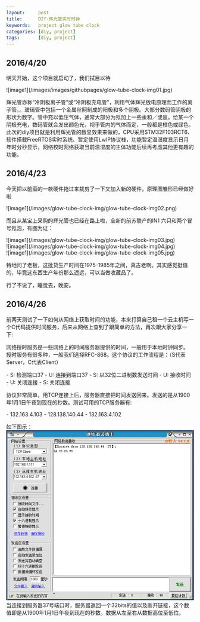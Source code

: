```yaml
---
layout:     post
title:      DIY-辉光管实时时钟
keywords:   project glow tube clock
categories: [diy, project]
tags:	    [diy, project]
---
```


## 2016/4/20 ##
<p>明天开始，这个项目就启动了，我们拭目以待</p>
![image1](/images/images/githubpages/glow-tube-clock-img01.jpg)<br />
<p>辉光管亦称“冷阴极离子管”或“冷阴极充电管”，利用气体辉光放电原理而工作的离子管。。玻璃管中包括一个金属丝网制成的阳极和多个阴极。大部分数码管阴极的形状为数字。管中充以低压气体，通常大部分为氖加上一些汞和／或氩。给某一个阴极充电，数码管就会发出颜色光，视乎管内的气体而定，一般都是橙色或绿色。此次的diy项目就是利用辉光管的数显效果来做的，CPU采用STM32F103RCT6、软件搭载FreeRTOS实时系统、暂定使用LwIP协议栈，功能暂定温湿度显示日月年时分秒显示，网络校时网络获取当前温湿度的主体功能后续再考虑其他更有趣的功能。</p>

## 2016/4/23 ##

<p>今天把以前画的一款硬件拖过来裁剪了一下又加入新的硬件，原理图雏形已经做好啦</p>
![image1](/images/glow-tube-clock-img/glow-tube-clock-img02.png)<br />
<p>而且从某宝上采购的辉光管也已经在路上啦，全新的前苏联产的IN1 六只和两个冒号氖泡，有图为证：</p>
![image1](/images/glow-tube-clock-img/glow-tube-clock-img03.jpg)<br />
![image1](/images/glow-tube-clock-img/glow-tube-clock-img04.jpg)<br />
![image1](/images/glow-tube-clock-img/glow-tube-clock-img05.jpg)<br />
<p>特地问了老板，这批货生产时间在1975-1985年之间，真古老啊。其实感觉挺值的，毕竟这东西生产年份那么遥远，可以当做收藏品了。</p>
<p>行了不说了，睡觉去，晚安。</p>


## 2016/4/26 ##

<p>前两天测试了一下如何从网络上获取时间的功能，本来打算自己租一个云主机写一个C代码提供时间服务，后来从网络上查到了跟简单的方法，再次跟大家分享一下:</p>
<p>网络授时服务是一些网络上的时间服务器提供的时间，一般用于本地时钟同步。 授时服务有很多种，一般我们选择RFC-868。这个协议的工作流程是：（S代表Server，C代表Client）</p>
- S: 检测端口37
- U: 连接到端口37
- S: 以32位二进制数发送时间
- U: 接收时间
- U: 关闭连接
- S: 关闭连接
<p>协议非常简单，用TCP连接上后，服务器直接把时间发送回来。发送的是从1900年1月1日午夜到现在的秒数。测试可用的TCP服务器有:</p>
- 132.163.4.103
- 128.138.140.44
- 132.163.4.102

如下图示：
<br />![image1](/images/glow-tube-clock-img/glow-tube-clock-img06.png)<br />
当连接到服务器37号端口时，服务器返回一个32bits的值以及断开链接，这个数值即是从1900年1月1日午夜到现在的秒数。数据从左至右从数据高位至低位。
